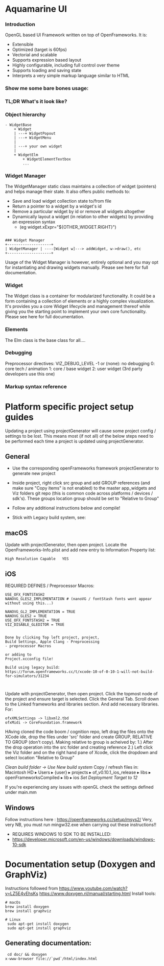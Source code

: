# Aquamarine UI

### Introduction

OpenGL based UI Framework written on top of OpenFrameworks. It is:
- Extensible
- Optimized (target is 60fps)
- Vectorial and scalable
- Supports expression based layout
- Highly configurable, including full control over theme
- Supports loading and saving state
- Interprets a very simple markup language similar to HTML


### Show me some bare bones usage:

### TL;DR What's it look like?

### Object hierarchy
```
- WidgetBase
    + Widget
    | ---+ WidgetPopout
    | ---+ WidgetMenu
    |
    | ---+ your own widget
    |
    + WidgetElm
        + WidgetElementTextbox
        ...
```

### Widget Manager
The WidgetManager static class maintains a collection of widget (pointers) and helps manage their state. It also offers public methods to:
- Save and load widget collection state to/from file
- Return a pointer to a widget by a widget's id
- Remove a particular widget by id or remove all widgets altogether
- Dynamically layout a widget (in relation to other widgets) by providing an expression syntax
  - (eg widget.xExpr="${OTHER_WIDGET.RIGHT}")
```

### Widget Manager
+--------------------+
| WidgetManager | ----[Widget w]---> addWidget, w->draw(), etc
+--------------------+
```
Usage of the Widget Manager is however, entirely optional and you may opt for instantiating and drawing widgets manually.  Please see here for full documentation.



### Widget
The Widget class is a container for modularized functionality. It could be a form containing a collection of elements or a highly complex visualization. It's provides you a core Widget lifecycle and management thereof while giving you the starting point to implement your own core functionality. Please see here for full documentation.


### Elements
The Elm class is the base class for all....


### Debugging
Preprocessor directives:  VIZ_DEBUG_LEVEL
-1 or (none): no debugging
0: core tech / animation
1: core / base widget
2: user widget (3rd party developers use this one)

### Markup syntax reference

# Platform specific project setup guides

Updating a project using projectGenerator will cause some project config / settings to be lost. This means most (if not all) of the below steps need to be performed each time a project is updated using projectGenerator.

## General
- Use the corresponding openFrameworks framework projectGenerator to generate new project
- Inside project, right click src group and add GROUP references (and make sure "Copy items" is not enabled) to the master app_widgets and Viz folders git repo (this is common code across platforms / devices / sdk's). These groups location group should be set to "Relative to Group"
- Follow any additional instructions below and compile!

- Stick with Legacy build system, see:

## macOS
Update with projectGenerator, then open project.
Locate the OpenFrameworks-Info.plist and add new entry to Information Property list:
```
High Resolution Capable   YES
```

## iOS

REQUIRED DEFINES / Preprocessor Macros:
```
USE_OFX_FONTSTASH2
NANOVG_GLES2_IMPLEMENTATION # (nanoVG / fontStash fonts wont appear without using this...)

NANOVG_GL2_IMPLEMENTATION = TRUE
NANOVG_GLES2 = TRUE
USE_OFX_FONTSTASH2 = TRUE
VIZ_DISABLE_GLEDITOR = TRUE


Done by clicking Top left project, project,
Build Settings, Apple Clang - Preprocessing
- preprocessor Macros

or adding to
Project.xcconfig file!

Build using legacy build:
https://forum.openframeworks.cc/t/xcode-10-of-0-10-1-will-not-build-for-simulators/31234



```

Update with projectGenerator, then open project.
Click the topmost node of the project and ensure target is selected. Click the General Tab. Scroll down to the Linked frameworks and libraries section. And add necessary libraries. For:
```
ofxXMLSettings -> libxml2.tbd
ofxMidi -> CoreFoundation.framework
```

HAving cloned the code boom / cognition repo, left drag the files onto the XCode ide, drop the files under 'src' folder and create GROUP, RELATIVE TO GROUP (don't copy). Making relative to group is acheived by:
1.) After the drop operation into the src folder and creating reference
2.) Left click the Viz folder and on the right hand pane of Xcode, click the dropdown and select location "Relative to Group"

*Clean build folder -> Use New build system*
Copy / refresh files in:
Macintosh HD⁩ ▸ ⁨Users⁩ ▸ {user} ▸ ⁨projects⁩ ▸ ⁨of_v0.10.1_ios_release⁩ ▸ ⁨libs⁩ ▸ ⁨openFrameworksCompiled⁩ ▸ ⁨lib⁩ ▸ ⁨ios⁩
*Set Deployment Target to 12*

If you're experiencing any issues with openGL check the settings defined under main.mm

## Windows
Follow instructions here : https://openframeworks.cc/setup/msys2/
Very, very NB, you must run mingw32.exe when carrying out these instructions!!

* REQUIRES WINDOWS 10 SDK TO BE INSTALLED:
* https://developer.microsoft.com/en-us/windows/downloads/windows-10-sdk


# Documentation setup (Doxygen and GraphViz)
Instructions followed from https://www.youtube.com/watch?v=LZ5E4vEhsKs
https://www.doxygen.nl/manual/starting.html
Install tools:
```
# macOs
brew install doxygen
brew install graphviz

# Linux
 sudo apt-get install doxygen
 sudo apt-get install graphviz
 ```
 ## Generating documentation:
``` 
 cd doc/ && doxygen
x-www-browser file://`pwd`/html/index.html
```